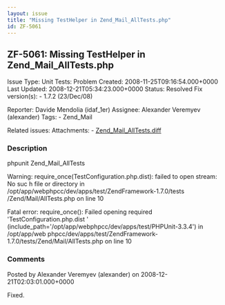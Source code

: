 ```yaml
---
layout: issue
title: "Missing TestHelper in Zend_Mail_AllTests.php"
id: ZF-5061
---
```


ZF-5061: Missing TestHelper in Zend\_Mail\_AllTests.php
-------------------------------------------------------

 Issue Type: Unit Tests: Problem Created: 2008-11-25T09:16:54.000+0000 Last Updated: 2008-12-21T05:34:23.000+0000 Status: Resolved Fix version(s): - 1.7.2 (23/Dec/08)
 
 Reporter:  Davide Mendolia (idaf\_1er)  Assignee:  Alexander Veremyev (alexander)  Tags: - Zend\_Mail
 
 Related issues: 
 Attachments: - [Zend\_Mail\_AllTests.diff](/issues/secure/attachment/11658/Zend_Mail_AllTests.diff)
 
### Description

phpunit Zend\_Mail\_AllTests

Warning: require\_once(TestConfiguration.php.dist): failed to open stream: No suc h file or directory in /opt/app/webphpcc/dev/apps/test/ZendFramework-1.7.0/tests /Zend/Mail/AllTests.php on line 10

Fatal error: require\_once(): Failed opening required 'TestConfiguration.php.dist ' (include\_path='/opt/app/webphpcc/dev/apps/test/PHPUnit-3.3.4') in /opt/app/web phpcc/dev/apps/test/ZendFramework-1.7.0/tests/Zend/Mail/AllTests.php on line 10

 

 

### Comments

Posted by Alexander Veremyev (alexander) on 2008-12-21T02:03:01.000+0000

Fixed.

 

 